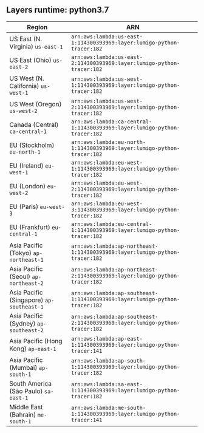 Layers runtime: python3.7
----
| Region | ARN |
| --- | --- |
|US East (N. Virginia)  `us-east-1`|`arn:aws:lambda:us-east-1:114300393969:layer:lumigo-python-tracer:182`|
|US East (Ohio)  `us-east-2`|`arn:aws:lambda:us-east-2:114300393969:layer:lumigo-python-tracer:182`|
|US West (N. California)  `us-west-1`|`arn:aws:lambda:us-west-1:114300393969:layer:lumigo-python-tracer:182`|
|US West (Oregon)  `us-west-2`|`arn:aws:lambda:us-west-2:114300393969:layer:lumigo-python-tracer:182`|
|Canada (Central)  `ca-central-1`|`arn:aws:lambda:ca-central-1:114300393969:layer:lumigo-python-tracer:182`|
|EU (Stockholm)  `eu-north-1`|`arn:aws:lambda:eu-north-1:114300393969:layer:lumigo-python-tracer:182`|
|EU (Ireland)  `eu-west-1`|`arn:aws:lambda:eu-west-1:114300393969:layer:lumigo-python-tracer:182`|
|EU (London)  `eu-west-2`|`arn:aws:lambda:eu-west-2:114300393969:layer:lumigo-python-tracer:182`|
|EU (Paris)  `eu-west-3`|`arn:aws:lambda:eu-west-3:114300393969:layer:lumigo-python-tracer:182`|
|EU (Frankfurt)  `eu-central-1`|`arn:aws:lambda:eu-central-1:114300393969:layer:lumigo-python-tracer:182`|
|Asia Pacific (Tokyo)  `ap-northeast-1`|`arn:aws:lambda:ap-northeast-1:114300393969:layer:lumigo-python-tracer:182`|
|Asia Pacific (Seoul)  `ap-northeast-2`|`arn:aws:lambda:ap-northeast-2:114300393969:layer:lumigo-python-tracer:182`|
|Asia Pacific (Singapore)  `ap-southeast-1`|`arn:aws:lambda:ap-southeast-1:114300393969:layer:lumigo-python-tracer:182`|
|Asia Pacific (Sydney)  `ap-southeast-2`|`arn:aws:lambda:ap-southeast-2:114300393969:layer:lumigo-python-tracer:182`|
|Asia Pacific (Hong Kong)  `ap-east-1`|`arn:aws:lambda:ap-east-1:114300393969:layer:lumigo-python-tracer:141`|
|Asia Pacific (Mumbai)  `ap-south-1`|`arn:aws:lambda:ap-south-1:114300393969:layer:lumigo-python-tracer:182`|
|South America (São Paulo)  `sa-east-1`|`arn:aws:lambda:sa-east-1:114300393969:layer:lumigo-python-tracer:182`|
|Middle East (Bahrain)  `me-south-1`|`arn:aws:lambda:me-south-1:114300393969:layer:lumigo-python-tracer:141`|
